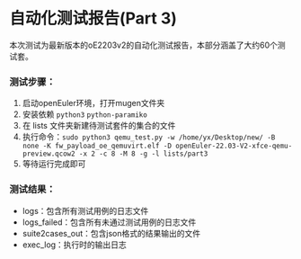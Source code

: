 # 自动化测试报告(Part 3)

 本次测试为最新版本的oE2203v2的自动化测试报告，本部分涵盖了大约60个测试套。

### 测试步骤：

1. 启动openEuler环境，打开mugen文件夹
2. 安装依赖 `python3` `python-paramiko`
3. 在 lists 文件夹新建待测试套件的集合的文件
4. 执行命令：`sudo python3 qemu_test.py -w /home/yx/Desktop/new/ -B none -K fw_payload_oe_qemuvirt.elf -D openEuler-22.03-V2-xfce-qemu-preview.qcow2 -x 2 -c 8 -M 8 -g -l lists/part3 `
5. 等待运行完成即可

### 测试结果：

- logs：包含所有测试用例的日志文件
- logs_failed：包含所有未通过测试用例的日志文件
- suite2cases_out：包含json格式的结果输出的文件
- exec_log：执行时的输出日志
